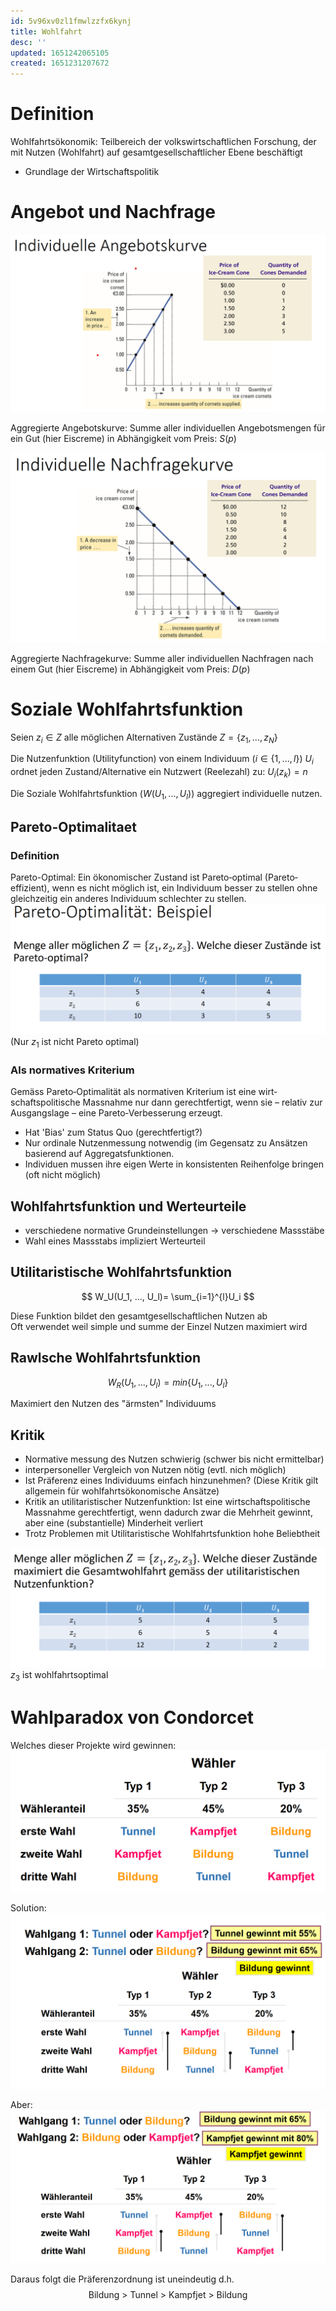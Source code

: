 ```yaml
---
id: 5v96xv0zl1fmwlzzfx6kynj
title: Wohlfahrt
desc: ''
updated: 1651242065105
created: 1651231207672
---
```


# Definition
Wohlfahrtsökonomik: Teilbereich der volkswirtschaftlichen Forschung,
der mit Nutzen (Wohlfahrt) auf gesamtgesellschaftlicher Ebene
beschäftigt

- Grundlage der Wirtschaftspolitik

# Angebot und Nachfrage
![](img/2022-04-29-13-45-25.png)

Aggregierte Angebotskurve: Summe aller individuellen
Angebotsmengen für ein Gut (hier Eiscreme) in Abhängigkeit vom
Preis: $S(p)$

![](img/2022-04-29-13-49-23.png)

Aggregierte Nachfragekurve: Summe aller individuellen Nachfragen
nach einem Gut (hier Eiscreme) in Abhängigkeit vom Preis: $D(p)$



# Soziale Wohlfahrtsfunktion
Seien $z_i \in Z$ alle möglichen Alternativen Zustände $Z = \{z_1, ..., z_N\}$

Die Nutzenfunktion (Utilityfunction) von einem Individuum ($i \in \{1,...,l\}$) $U_i$ ordnet jeden Zustand/Alternative ein Nutzwert (Reelezahl) zu: $U_i(z_k) = n$

Die Soziale Wohlfahrtsfunktion ($W(U_1, ..., U_l)$) aggregiert individuelle nutzen.

## Pareto-Optimalitaet

### Definition
Pareto-Optimal:
Ein ökonomischer Zustand ist Pareto‐optimal (Pareto‐effizient), wenn
es nicht möglich ist, ein Individuum besser zu stellen ohne gleichzeitig
ein anderes Individuum schlechter zu stellen.
![](img/2022-04-29-14-53-59.png)
(Nur $z_1$ ist nicht Pareto optimal)

### Als normatives Kriterium 
Gemäss Pareto‐Optimalität als normativen Kriterium ist eine wirt‐
schaftspolitische Massnahme nur dann gerechtfertigt, wenn sie –
relativ zur Ausgangslage – eine Pareto‐Verbesserung erzeugt. 

- Hat 'Bias' zum Status Quo (gerechtfertigt?)
- Nur ordinale Nutzenmessung notwendig (im Gegensatz zu Ansätzen basierend auf Aggregatsfunktionen.
- Individuen mussen ihre eigen Werte in konsistenten Reihenfolge bringen (oft nicht möglich)
## Wohlfahrtsfunktion und Werteurteile
- verschiedene normative Grundeinstellungen -> verschiedene Massstäbe
- Wahl eines Massstabs impliziert Werteurteil

## Utilitaristische Wohlfahrtsfunktion
$$
W_U(U_1, ..., U_l)= \sum_{i=1}^{l}U_i
$$

Diese Funktion bildet den gesamtgesellschaftlichen Nutzen ab <br>
Oft verwendet weil simple und summe der Einzel Nutzen maximiert wird

## Rawlsche Wohlfahrtsfunktion
$$
W_R(U_1,...,U_l) = min\{U_1,...,U_l\}
$$

Maximiert den Nutzen des "ärmsten" Individuums

## Kritik
- Normative messung des Nutzen schwierig (schwer bis nicht ermittelbar)
- interpersoneller Vergleich von Nutzen nötig (evtl. nich möglich)
- Ist Präferenz eines Individuums einfach hinzunehmen? (Diese Kritik gilt allgemein für wohlfahrtsökonomische Ansätze)
- Kritik an utilitaristischer Nutzenfunktion: Ist eine wirtschaftspolitische Massnahme gerechtfertigt, wenn dadurch zwar die Mehrheit gewinnt, aber eine (substantielle) Minderheit verliert
- Trotz Problemen mit Utilitaristische Wohlfahrtsfunktion hohe Beliebtheit

![](img/2022-04-29-15-26-09.png)
$z_3$ ist wohlfahrtsoptimal

# Wahlparadox von Condorcet
Welches dieser Projekte wird gewinnen:
![](img/2022-04-29-16-04-36.png)

Solution:
![](img/2022-04-29-16-05-35.png)

Aber: 
![](img/2022-04-29-16-06-17.png)

Daraus folgt die Präferenzordnung ist uneindeutig d.h.
$$ 
\text{Bildung > Tunnel > Kampfjet > Bildung}
$$